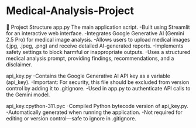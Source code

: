 # Medical-Analysis-Project
📂 Project Structure
app.py
The main application script.
-Built using Streamlit for an interactive web interface.
-Integrates Google Generative AI (Gemini 2.5 Pro) for medical image analysis.
-Allows users to upload medical images (.jpg, .jpeg, .png) and receive detailed AI-generated reports.
-Implements safety settings to block harmful or inappropriate outputs.
-Uses a structured medical analysis prompt, providing findings, recommendations, and a disclaimer.

api_key.py
-Contains the Google Generative AI API key as a variable (api_key).
-Important: For security, this file should be excluded from version control by adding it to .gitignore.
-Used in app.py to authenticate API calls to the Gemini model.

api_key.cpython-311.pyc
-Compiled Python bytecode version of api_key.py.
-Automatically generated when running the application.
-Not required for editing or version control—safe to ignore in .gitignore.
